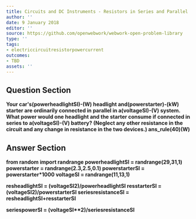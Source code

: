 ```yaml
---
title: Circuits and DC Instruments - Resistors in Series and Parallel
author: ''
date: 9 January 2018
editor: ''
source: https://github.com/openwebwork/webwork-open-problem-library
type: ''
tags:
- electriccircuitresistorpowercurrent
outcomes:
- TBD
assets: ''
---
```


## Question Section 

<b>
Your car's(powerheadlightSI)-(W) headlight and(powerstarter)-(kW) starter are ordinarily connected in parallel in a(voltageSI)-(V) system. What power would one headlight and the starter consume if connected in series to a(voltageSI)-(V) battery? (Neglect any other resistance in the circuit and any change in resistance in the two devices.)
ans_rule(40)(W)


## Answer Section

from random import randrange
powerheadlightSI = randrange(29,31,1)
powerstarter = randrange(2.3,2.5,0.1)
powerstarterSI = powerstarter*1000
voltageSI = randrange(11,13,1)

resheadlightSI = (voltageSI**2)/powerheadlightSI
resstarterSI = (voltageSI**2)/powerstarterSI
seriesresistanceSI = resheadlightSI+resstarterSI

seriespowerSI = (voltageSI**2)/seriesresistanceSI